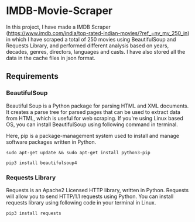 # IMDB-Movie-Scraper

In this project, I have made a IMDB Scraper (https://www.imdb.com/india/top-rated-indian-movies/?ref_=nv_mv_250_in) in which I have scraped a total of 250 movies using BeautifulSoup and Requests Library, and performed different analysis based on years, decades, genres, directors, languages and casts. I have also stored all the data in the cache files in json format.

## Requirements
### BeautifulSoup

Beautiful Soup is a Python package for parsing HTML and XML documents. It creates a parse tree for parsed pages that can be used to extract data from HTML, which is useful for web scraping. If you're using Linux based OS, you can install BeautifulSoup using following command in terminal.

Here, pip is a package-management system used to install and manage software packages written in Python.

`sudo apt-get update && sudo apt-get install python3-pip`

`pip3 install beautifulsoup4`
### Requests Library
Requests is an Apache2 Licensed HTTP library, written in Python. Requests will allow you to send HTTP/1.1 requests using Python. You can install requests library using following code in your terminal in Linux.

` pip3 install requests `
